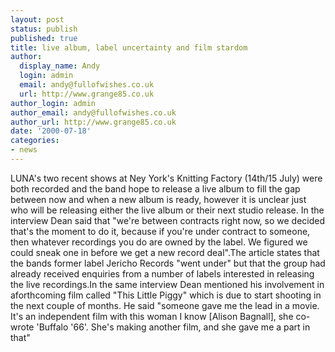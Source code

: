 ```yaml
---
layout: post
status: publish
published: true
title: live album, label uncertainty and film stardom
author:
  display_name: Andy
  login: admin
  email: andy@fullofwishes.co.uk
  url: http://www.grange85.co.uk
author_login: admin
author_email: andy@fullofwishes.co.uk
author_url: http://www.grange85.co.uk
date: '2000-07-18'
categories:
- news
---
```

LUNA's two recent shows at Ney York's Knitting Factory (14th/15 July) were
both recorded and the band hope to release a live album to fill the gap
between now and when a new album is ready, however it is unclear just who will
be releasing either the live album or their next studio release. In the
interview Dean said that "we're between contracts right now, so we decided
that's the moment to do it, because if you're under contract to someone, then
whatever recordings you do are owned by the label. We figured we could sneak
one in before we get a new record deal".The article states that the bands
former label Jericho Records "went under" but that the group had already
received enquiries from a number of labels interested in releasing the live
recordings.In the same interview Dean mentioned his involvement in
aforthcoming film called "This Little Piggy" which is due to start shooting in
the next couple of months. He said "someone gave me the lead in a movie. It's
an independent film with this woman I know [Alison Bagnall], she co-wrote
'Buffalo '66'. She's making another film, and she gave me a part in that"


